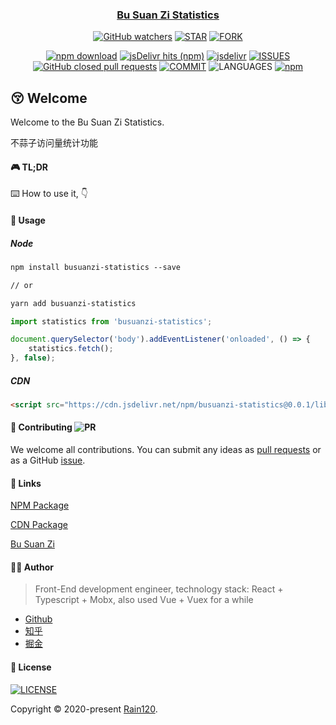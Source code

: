 <h3 align="center">
  <a href="https://github.com/Rain120/busuanzi-statistics">Bu Suan Zi Statistics</a>
</h3>

<div align="center">

[![GitHub watchers](https://img.shields.io/github/watchers/rain120/busuanzi-statistics?style=social)](https://github.com/Rain120/busuanzi-statistics/watchers)
[![STAR](https://img.shields.io/github/stars/rain120/busuanzi-statistics?style=social)](https://github.com/Rain120/busuanzi-statistics/stargazers) [![FORK](https://img.shields.io/github/forks/rain120/busuanzi-statistics?style=social)](https://github.com/Rain120/busuanzi-statistics/network/members)

[![npm download](https://img.shields.io/npm/dt/busuanzi-statistics?style=flat-square)](https://www.npmjs.com/package/busuanzi-statistics) [![jsDelivr hits (npm)](https://img.shields.io/jsdelivr/npm/hy/busuanzi-statistics?style=flat-square)](https://www.jsdelivr.com/package/npm/busuanzi-statistics) [![jsdelivr](https://data.jsdelivr.com/v1/package/npm/busuanzi-statistics/badge)](https://www.jsdelivr.com/package/npm/busuanzi-statistics)
[![ISSUES](https://img.shields.io/github/issues/rain120/busuanzi-statistics?style=flat-square)](https://github.com/Rain120/busuanzi-statistics/issues) [![GitHub closed pull requests](https://img.shields.io/github/issues-pr-closed/rain120/busuanzi-statistics?style=flat-square)](https://github.com/Rain120/busuanzi-statistics/pulls) [![COMMIT](https://img.shields.io/github/last-commit/rain120/busuanzi-statistics?style=flat-square)](https://github.com/Rain120/busuanzi-statistics/commits/master) ![LANGUAGES](https://img.shields.io/github/languages/top/rain120/busuanzi-statistics?style=flat-square)
[![npm](https://img.shields.io/npm/v/busuanzi-statistics?style=flat-square)](https://www.npmjs.com/package/busuanzi-statistics)
<!-- [![VERSION](https://img.shields.io/github/package-json/v/rain120/busuanzi-statistics?style=flat-square)](https://github.com/Rain120/busuanzi-statistics/blob/master/package.json) -->

</div>

## 😚 Welcome

Welcome to the Bu Suan Zi Statistics.

不蒜子访问量统计功能

#### 🎮 TL;DR

⌨️ How to use it, 👇

#### 🔨 Usage

##### Node

```md
npm install busuanzi-statistics --save

// or

yarn add busuanzi-statistics
```

```js
import statistics from 'busuanzi-statistics';

document.querySelector('body').addEventListener('onloaded', () => {
    statistics.fetch();
}, false);

```

##### CDN

```md
<script src="https://cdn.jsdelivr.net/npm/busuanzi-statistics@0.0.1/lib/busuanzi-statistics.min.js"></script>
```

#### 🤝 Contributing ![PR](https://img.shields.io/badge/PRs-Welcome-orange?style=flat-square&logo=appveyor)

We welcome all contributions. You can submit any ideas as [pull requests](https://github.com/Rain120/busuanzi-statistics/pulls) or as a GitHub [issue](https://github.com/Rain120/busuanzi-statistics/issues).

#### 🔗 Links

[NPM Package](https://www.npmjs.com/package/busuanzi-statistics)

[CDN Package](https://www.jsdelivr.com/package/npm/busuanzi-statistics)

[Bu Suan Zi](https://busuanzi.ibruce.info/)

#### 👨‍🏭 Author

> Front-End development engineer, technology stack: React + Typescript + Mobx, also used Vue + Vuex for a while

- [Github](https://github.com/Rain120)
- [知乎](https://www.zhihu.com/people/yan-yang-nian-hua-120/activities)
- [掘金](https://juejin.im/user/57c616496be3ff00584f54db)

#### 📝 License

[![LICENSE](https://img.shields.io/github/license/rain120/busuanzi-statistics?style=flat-square)](https://github.com/Rain120/busuanzi-statistics/blob/master/LICENSE)

Copyright © 2020-present [Rain120](https://github.com/Rain120).

